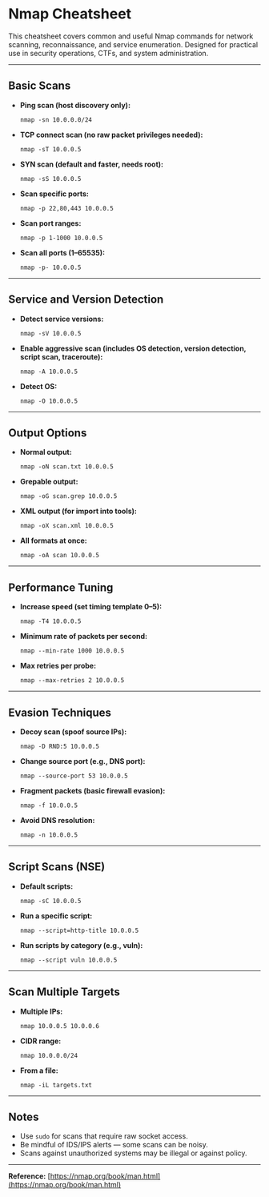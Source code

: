 # Nmap Cheatsheet

This cheatsheet covers common and useful Nmap commands for network scanning, reconnaissance, and service enumeration. Designed for practical use in security operations, CTFs, and system administration.

---

## Basic Scans

* **Ping scan (host discovery only):**

  ```
  nmap -sn 10.0.0.0/24
  ```

* **TCP connect scan (no raw packet privileges needed):**

  ```
  nmap -sT 10.0.0.5
  ```

* **SYN scan (default and faster, needs root):**

  ```
  nmap -sS 10.0.0.5
  ```

* **Scan specific ports:**

  ```
  nmap -p 22,80,443 10.0.0.5
  ```

* **Scan port ranges:**

  ```
  nmap -p 1-1000 10.0.0.5
  ```

* **Scan all ports (1–65535):**

  ```
  nmap -p- 10.0.0.5
  ```

---

## Service and Version Detection

* **Detect service versions:**

  ```
  nmap -sV 10.0.0.5
  ```

* **Enable aggressive scan (includes OS detection, version detection, script scan, traceroute):**

  ```
  nmap -A 10.0.0.5
  ```

* **Detect OS:**

  ```
  nmap -O 10.0.0.5
  ```

---

## Output Options

* **Normal output:**

  ```
  nmap -oN scan.txt 10.0.0.5
  ```

* **Grepable output:**

  ```
  nmap -oG scan.grep 10.0.0.5
  ```

* **XML output (for import into tools):**

  ```
  nmap -oX scan.xml 10.0.0.5
  ```

* **All formats at once:**

  ```
  nmap -oA scan 10.0.0.5
  ```

---

## Performance Tuning

* **Increase speed (set timing template 0–5):**

  ```
  nmap -T4 10.0.0.5
  ```

* **Minimum rate of packets per second:**

  ```
  nmap --min-rate 1000 10.0.0.5
  ```

* **Max retries per probe:**

  ```
  nmap --max-retries 2 10.0.0.5
  ```

---

## Evasion Techniques

* **Decoy scan (spoof source IPs):**

  ```
  nmap -D RND:5 10.0.0.5
  ```

* **Change source port (e.g., DNS port):**

  ```
  nmap --source-port 53 10.0.0.5
  ```

* **Fragment packets (basic firewall evasion):**

  ```
  nmap -f 10.0.0.5
  ```

* **Avoid DNS resolution:**

  ```
  nmap -n 10.0.0.5
  ```

---

## Script Scans (NSE)

* **Default scripts:**

  ```
  nmap -sC 10.0.0.5
  ```

* **Run a specific script:**

  ```
  nmap --script=http-title 10.0.0.5
  ```

* **Run scripts by category (e.g., vuln):**

  ```
  nmap --script vuln 10.0.0.5
  ```

---

## Scan Multiple Targets

* **Multiple IPs:**

  ```
  nmap 10.0.0.5 10.0.0.6
  ```

* **CIDR range:**

  ```
  nmap 10.0.0.0/24
  ```

* **From a file:**

  ```
  nmap -iL targets.txt
  ```

---

## Notes

* Use `sudo` for scans that require raw socket access.
* Be mindful of IDS/IPS alerts — some scans can be noisy.
* Scans against unauthorized systems may be illegal or against policy.

---

**Reference:** [https://nmap.org/book/man.html](https://nmap.org/book/man.html)
